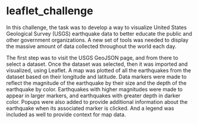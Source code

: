 # leaflet_challenge

In this challenge, the task was to develop a way to visualize United States Geological Survey (USGS) earthquake data to better educate the public and other government organizations. A new set of tools was needed to display the massive amount of data collected throughout the world each day.

The first step was to visit the USGS GeoJSON page, and from there to select a dataset. Once the dataset was selected, then it was imported and visualized, using Leaflet. A map was plotted of all the earthquakes from the dataset based on their longitude and latitude. Data markers were made to reflect the magnitude of the earthquake by their size and the depth of the earthquake by color. Earthquakes with higher magnitudes were made to appear in larger markers, and earthquakes with greater depth in darker color. Popups were also added to provide additional information about the earthquake when its associated marker is clicked. And a legend was included as well to provide context for map data.
